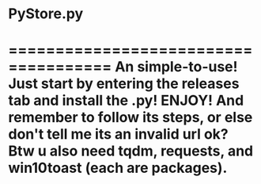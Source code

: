 # PyStore.py
=====================================
 An simple-to-use!
 Just start by entering the
 releases tab and install the .py!
 ENJOY!
 And remember to follow its steps, or
 else don't tell me its an invalid url
 ok?
 Btw u also need tqdm, requests,
 and win10toast (each are packages).
=====================================
